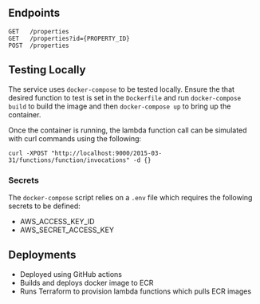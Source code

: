 ## Endpoints

```
GET   /properties
GET   /properties?id={PROPERTY_ID}
POST  /properties
```

## Testing Locally

The service uses `docker-compose` to be tested locally. Ensure the that desired function to test is set in the `Dockerfile` and run `docker-compose build` to build the image and then `docker-compose up` to bring up the container.

Once the container is running, the lambda function call can be simulated with curl commands using the following:

```
curl -XPOST "http://localhost:9000/2015-03-31/functions/function/invocations" -d {}
```

### Secrets
The `docker-compose` script relies on a `.env` file which requires the following secrets to be defined:

- AWS_ACCESS_KEY_ID
- AWS_SECRET_ACCESS_KEY


## Deployments
- Deployed using GitHub actions
- Builds and deploys docker image to ECR
- Runs Terraform to provision lambda functions which pulls ECR images